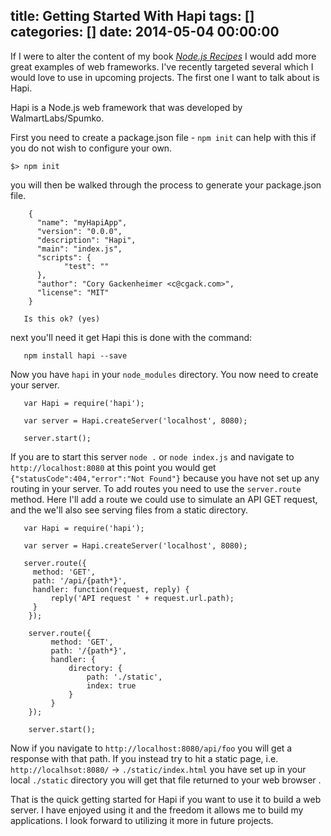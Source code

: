 title: Getting Started With Hapi
tags: []
categories: []
date: 2014-05-04 00:00:00
---


If I were to alter the content of my book _[Node.js Recipes](www.amazon.com/Node-js-Recipes-A-Problem-Solution-Approach/dp/1430260580)_ I would add more great examples of web frameworks. I've recently targeted several which I would love to use in upcoming projects. The first one I want to talk about is Hapi.

Hapi is a Node.js web framework that was developed by WalmartLabs/Spumko.

First you need to create a package.json file - `npm init` can help with this if you do not wish to configure your own.

    $> npm init

you will then be walked through the process to generate your package.json file.

        {
          "name": "myHapiApp",
          "version": "0.0.0",
          "description": "Hapi",
          "main": "index.js",
          "scripts": {
                "test": ""
          },
          "author": "Cory Gackenheimer <c@cgack.com>",
          "license": "MIT"
        }
                                                                                                                                                                                      
       Is this ok? (yes)

next you'll need it get Hapi this is done with the command:

       npm install hapi --save

Now you have `hapi` in your `node_modules` directory. You now need to create your server. 

       var Hapi = require('hapi');
                           
       var server = Hapi.createServer('localhost', 8080);
                                                       
       server.start();

If you are to start this server `node .` or `node index.js` and navigate to `http://localhost:8080` at this point you would get `{"statusCode":404,"error":"Not Found"}` because you have not set up any routing in your server. To add routes you need to use the `server.route` method. Here I'll add a route we could use to simulate an API GET request, and the we'll also see serving files from a static directory.

       var Hapi = require('hapi');
                                                                                                                                                                           
       var server = Hapi.createServer('localhost', 8080);
                                                                                                                         
       server.route({
         method: 'GET',
         path: '/api/{path*}',
         handler: function(request, reply) {
             reply('API request ' + request.url.path);
         }
        }); 

        server.route({
             method: 'GET',
             path: '/{path*}',
             handler: {
                 directory: {
                     path: './static',
                     index: true
                 }
             }
        });

        server.start();

Now if you navigate to `http://localhost:8080/api/foo` you will get a response with that path. If you instead try to hit a static page, i.e. `http://localhsot:8080/` -> `./static/index.html` you have set up in your local `./static` directory you will get that file returned to your web browser .

That is the quick getting started for Hapi if you want to use it to build a web server. I have enjoyed using it and the freedom it allows me to build my applications. I look forward to utilizing it more in future projects.